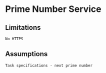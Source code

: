 # Prime Number Service

## Limitations
    No HTTPS

## Assumptions
    Task specifications - next prime number